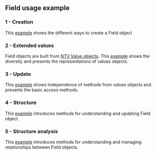 ## Field usage example

### 1 - Creation

This [example](Field_creation.ipynb) shows the different ways to create a Field object

### 2 - Extended values

Field objects are built from [NTV Value objects](http://nbviewer.org/github/loco-philippe/NTV/tree/main/example).
This [example](Field_value.ipynb) shows the diversity and presents the representations of values objects.

### 3 - Update

This [example](Field_update.ipynb) shows independence of methods from values objects and presents the basic access methods.

### 4 - Structure

This [example](Field_structure.ipynb) introduces methods for understanding and updating Field object.

### 5 - Structure analysis

This [example](Field_structure_analysis.ipynb) introduces methods for understanding and managing relationships between Field objects.
